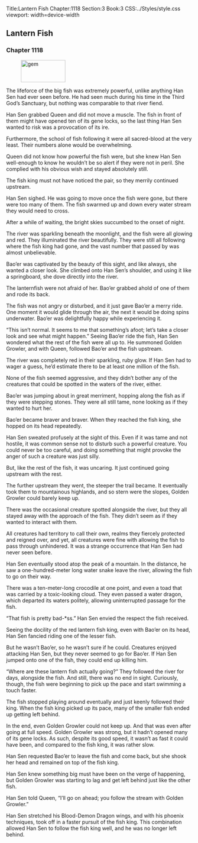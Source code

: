 Title:Lantern Fish 
Chapter:1118 
Section:3 
Book:3 
CSS:../Styles/style.css 
viewport: width=device-width
  
## Lantern Fish
### Chapter 1118 
<figure>
	<img src="../Images/gem.gif" alt="gem" id="gem" width="120" height="60" />
</figure>
  

  
  The lifeforce of the big fish was extremely powerful, unlike anything Han Sen had ever seen before. He had seen much during his time in the Third God’s Sanctuary, but nothing was comparable to that river fiend.

Han Sen grabbed Queen and did not move a muscle. The fish in front of them might have opened ten of its gene locks, so the last thing Han Sen wanted to risk was a provocation of its ire.

Furthermore, the school of fish following it were all sacred-blood at the very least. Their numbers alone would be overwhelming.

Queen did not know how powerful the fish were, but she knew Han Sen well-enough to know he wouldn’t be so alert if they were not in peril. She complied with his obvious wish and stayed absolutely still.

The fish king must not have noticed the pair, so they merrily continued upstream.

Han Sen sighed. He was going to move once the fish were gone, but there were too many of them. The fish swarmed up and down every water stream they would need to cross.

After a while of waiting, the bright skies succumbed to the onset of night.

The river was sparkling beneath the moonlight, and the fish were all glowing and red. They illuminated the river beautifully. They were still all following where the fish king had gone, and the vast number that passed by was almost unbelievable.

Bao’er was captivated by the beauty of this sight, and like always, she wanted a closer look. She climbed onto Han Sen’s shoulder, and using it like a springboard, she dove directly into the river.

The lanternfish were not afraid of her. Bao’er grabbed ahold of one of them and rode its back.

The fish was not angry or disturbed, and it just gave Bao’er a merry ride. One moment it would glide through the air, the next it would be doing spins underwater. Bao’er was delightfully happy while experiencing it.

“This isn’t normal. It seems to me that something’s afoot; let’s take a closer look and see what might happen.” Seeing Bao’er ride the fish, Han Sen wondered what the rest of the fish were all up to. He summoned Golden Growler, and with Queen, followed Bao’er and the fish upstream.

The river was completely red in their sparkling, ruby glow. If Han Sen had to wager a guess, he’d estimate there to be at least one million of the fish.

None of the fish seemed aggressive, and they didn’t bother any of the creatures that could be spotted in the waters of the river, either.

Bao’er was jumping about in great merriment, hopping along the fish as if they were stepping stones. They were all still tame, none looking as if they wanted to hurt her.

Bao’er became braver and braver. When they reached the fish king, she hopped on its head repeatedly.

Han Sen sweated profusely at the sight of this. Even if it was tame and not hostile, it was common sense not to disturb such a powerful creature. You could never be too careful, and doing something that might provoke the anger of such a creature was just silly.

But, like the rest of the fish, it was uncaring. It just continued going upstream with the rest.

The further upstream they went, the steeper the trail became. It eventually took them to mountainous highlands, and so stern were the slopes, Golden Growler could barely keep up.

There was the occasional creature spotted alongside the river, but they all stayed away with the approach of the fish. They didn’t seem as if they wanted to interact with them.

All creatures had territory to call their own, realms they fiercely protected and reigned over, and yet, all creatures were fine with allowing the fish to pass through unhindered. It was a strange occurrence that Han Sen had never seen before.

Han Sen eventually stood atop the peak of a mountain. In the distance, he saw a one-hundred-meter long water snake leave the river, allowing the fish to go on their way.

There was a ten-meter-long crocodile at one point, and even a toad that was carried by a toxic-looking cloud. They even passed a water dragon, which departed its waters politely, allowing uninterrupted passage for the fish.

“That fish is pretty bad-*ss.” Han Sen envied the respect the fish received.

Seeing the docility of the red lantern fish king, even with Bao’er on its head, Han Sen fancied riding one of the lesser fish.

But he wasn’t Bao’er, so he wasn’t sure if he could. Creatures enjoyed attacking Han Sen, but they never seemed to go for Bao’er. If Han Sen jumped onto one of the fish, they could end up killing him.

“Where are these lantern fish actually going?” They followed the river for days, alongside the fish. And still, there was no end in sight. Curiously, though, the fish were beginning to pick up the pace and start swimming a touch faster.

The fish stopped playing around eventually and just keenly followed their king. When the fish king picked up its pace, many of the smaller fish ended up getting left behind.

In the end, even Golden Growler could not keep up. And that was even after going at full speed. Golden Growler was strong, but it hadn’t opened many of its gene locks. As such, despite its good speed, it wasn’t as fast it could have been, and compared to the fish king, it was rather slow.

Han Sen requested Bao’er to leave the fish and come back, but she shook her head and remained on top of the fish king.

Han Sen knew something big must have been on the verge of happening, but Golden Growler was starting to lag and get left behind just like the other fish.

Han Sen told Queen, “I’ll go on ahead; you follow the stream with Golden Growler.”

Han Sen stretched his Blood-Demon Dragon wings, and with his phoenix techniques, took off in a faster pursuit of the fish king. This combination allowed Han Sen to follow the fish king well, and he was no longer left behind.
